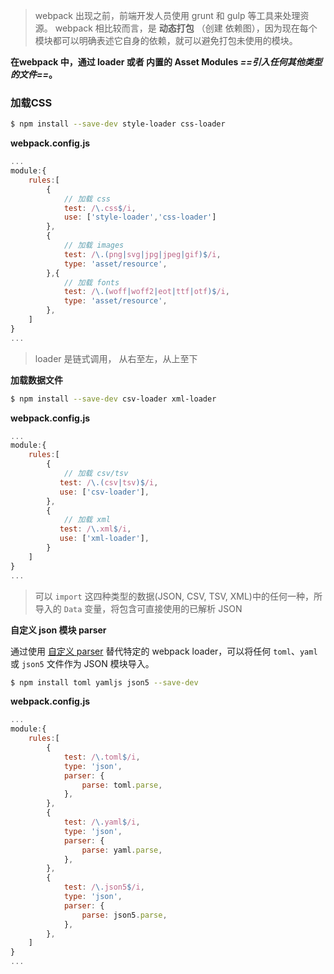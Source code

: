 > webpack 出现之前，前端开发人员使用 grunt 和 gulp 等工具来处理资源。
> webpack 相比较而言，是 **动态打包** （创建 依赖图），因为现在每个模块都可以明确表述它自身的依赖，就可以避免打包未使用的模块。

**在webpack 中，通过 loader 或者 内置的 Asset Modules *==引入任何其他类型的文件==*。**

### **加载CSS**

```BASH
$ npm install --save-dev style-loader css-loader
```

**webpack.config.js**

```javascript
...
module:{
    rules:[
        {
            // 加载 css
            test: /\.css$/i,
            use: ['style-loader','css-loader']
        },
        {
            // 加载 images
            test: /\.(png|svg|jpg|jpeg|gif)$/i,
            type: 'asset/resource',
        },{
            // 加载 fonts
            test: /\.(woff|woff2|eot|ttf|otf)$/i,
            type: 'asset/resource',
        },
    ]
}
...
```

> loader 是链式调用， 从右至左，从上至下

**加载数据文件**

```bash
$ npm install --save-dev csv-loader xml-loader
```

**webpack.config.js**

```javascript
...
module:{
    rules:[
        {
            // 加载 csv/tsv
           test: /\.(csv|tsv)$/i,
           use: ['csv-loader'],
        },
        {
            // 加载 xml
           test: /\.xml$/i,
           use: ['xml-loader'],
        }
    ]
}
...
```

> 可以 `import` 这四种类型的数据(JSON, CSV, TSV, XML)中的任何一种，所导入的 `Data` 变量，将包含可直接使用的已解析 JSON



**自定义 json 模块 parser**

通过使用 [自定义 parser](https://webpack.docschina.org/configuration/module/#ruleparserparse) 替代特定的 webpack loader，可以将任何 `toml`、`yaml` 或 `json5` 文件作为 JSON 模块导入。

```bash
$ npm install toml yamljs json5 --save-dev
```

**webpack.config.js**

```javascript
...
module:{
    rules:[
        {
            test: /\.toml$/i,
            type: 'json',
            parser: {
                parse: toml.parse,
            },
        },
        {
            test: /\.yaml$/i,
            type: 'json',
            parser: {
                parse: yaml.parse,
            },
        },
        {
            test: /\.json5$/i,
            type: 'json',
            parser: {
                parse: json5.parse,
            },
        },
    ]
}
...
```

